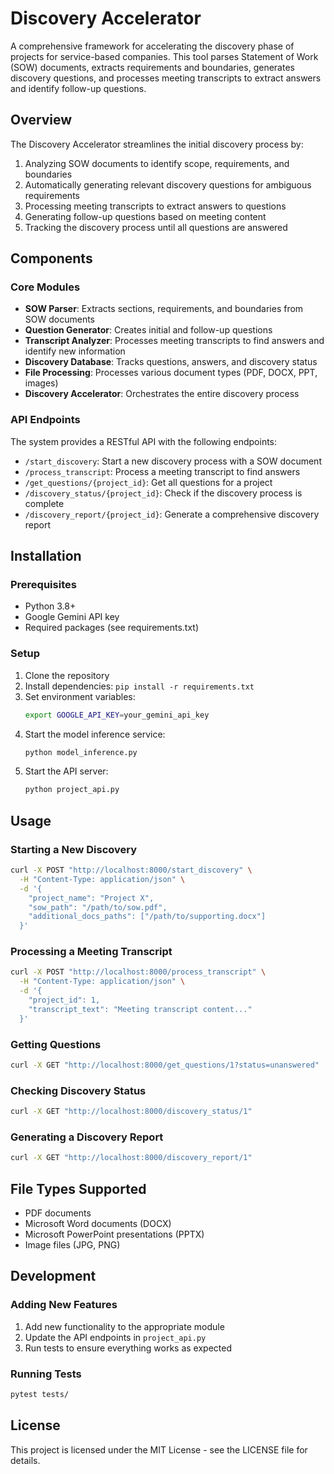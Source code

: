 # Discovery Accelerator

A comprehensive framework for accelerating the discovery phase of projects for service-based companies. This tool parses Statement of Work (SOW) documents, extracts requirements and boundaries, generates discovery questions, and processes meeting transcripts to extract answers and identify follow-up questions.

## Overview

The Discovery Accelerator streamlines the initial discovery process by:

1. Analyzing SOW documents to identify scope, requirements, and boundaries
2. Automatically generating relevant discovery questions for ambiguous requirements
3. Processing meeting transcripts to extract answers to questions
4. Generating follow-up questions based on meeting content
5. Tracking the discovery process until all questions are answered

## Components

### Core Modules

- **SOW Parser**: Extracts sections, requirements, and boundaries from SOW documents
- **Question Generator**: Creates initial and follow-up questions
- **Transcript Analyzer**: Processes meeting transcripts to find answers and identify new information
- **Discovery Database**: Tracks questions, answers, and discovery status
- **File Processing**: Processes various document types (PDF, DOCX, PPT, images)
- **Discovery Accelerator**: Orchestrates the entire discovery process

### API Endpoints

The system provides a RESTful API with the following endpoints:

- `/start_discovery`: Start a new discovery process with a SOW document
- `/process_transcript`: Process a meeting transcript to find answers
- `/get_questions/{project_id}`: Get all questions for a project
- `/discovery_status/{project_id}`: Check if the discovery process is complete
- `/discovery_report/{project_id}`: Generate a comprehensive discovery report

## Installation

### Prerequisites

- Python 3.8+
- Google Gemini API key
- Required packages (see requirements.txt)

### Setup

1. Clone the repository
2. Install dependencies: `pip install -r requirements.txt`
3. Set environment variables:
   ```bash
   export GOOGLE_API_KEY=your_gemini_api_key
   ```
4. Start the model inference service:
   ```bash
   python model_inference.py
   ```
5. Start the API server:
   ```bash
   python project_api.py
   ```

## Usage

### Starting a New Discovery

```bash
curl -X POST "http://localhost:8000/start_discovery" \
  -H "Content-Type: application/json" \
  -d '{
    "project_name": "Project X",
    "sow_path": "/path/to/sow.pdf",
    "additional_docs_paths": ["/path/to/supporting.docx"]
  }'
```

### Processing a Meeting Transcript

```bash
curl -X POST "http://localhost:8000/process_transcript" \
  -H "Content-Type: application/json" \
  -d '{
    "project_id": 1,
    "transcript_text": "Meeting transcript content..."
  }'
```

### Getting Questions

```bash
curl -X GET "http://localhost:8000/get_questions/1?status=unanswered"
```

### Checking Discovery Status

```bash
curl -X GET "http://localhost:8000/discovery_status/1"
```

### Generating a Discovery Report

```bash
curl -X GET "http://localhost:8000/discovery_report/1"
```

## File Types Supported

- PDF documents
- Microsoft Word documents (DOCX)
- Microsoft PowerPoint presentations (PPTX)
- Image files (JPG, PNG)

## Development

### Adding New Features

1. Add new functionality to the appropriate module
2. Update the API endpoints in `project_api.py`
3. Run tests to ensure everything works as expected

### Running Tests

```bash
pytest tests/
```

## License

This project is licensed under the MIT License - see the LICENSE file for details.
